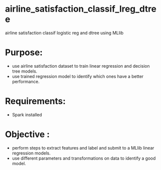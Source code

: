 # airline_satisfaction_classif_lreg_dtree
airline satisfaction classif logistic reg and dtree using MLlib

# Purpose:
- use airline satisfaction dataset to train linear regression and decision tree models.
- use trained regression model to identify which ones have a better performance.

# Requirements:
- Spark installed

# Objective :
- perform steps to extract features and label and submit to a MLlib linear regression models.
- use different parameters and transformations on data to identify a good model.
